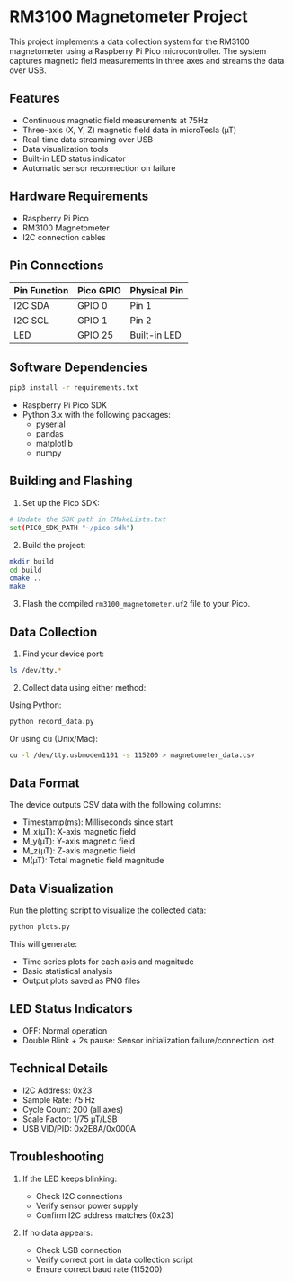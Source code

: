 # RM3100 Magnetometer Project

This project implements a data collection system for the RM3100 magnetometer using a Raspberry Pi Pico microcontroller. The system captures magnetic field measurements in three axes and streams the data over USB.

## Features

- Continuous magnetic field measurements at 75Hz
- Three-axis (X, Y, Z) magnetic field data in microTesla (µT)
- Real-time data streaming over USB
- Data visualization tools
- Built-in LED status indicator
- Automatic sensor reconnection on failure

## Hardware Requirements

- Raspberry Pi Pico
- RM3100 Magnetometer
- I2C connection cables

## Pin Connections

| Pin Function | Pico GPIO | Physical Pin |
|--------------|-----------|--------------|
| I2C SDA      | GPIO 0    | Pin 1       |
| I2C SCL      | GPIO 1    | Pin 2       |
| LED          | GPIO 25   | Built-in LED|

## Software Dependencies

```bash
pip3 install -r requirements.txt
```

- Raspberry Pi Pico SDK
- Python 3.x with the following packages:
  - pyserial
  - pandas
  - matplotlib
  - numpy

## Building and Flashing

1. Set up the Pico SDK:
```bash
# Update the SDK path in CMakeLists.txt
set(PICO_SDK_PATH "~/pico-sdk")
```

2. Build the project:
```bash
mkdir build
cd build
cmake ..
make
```

3. Flash the compiled `rm3100_magnetometer.uf2` file to your Pico.

## Data Collection

1. Find your device port:
```bash
ls /dev/tty.*
```

2. Collect data using either method:

Using Python:
```bash
python record_data.py
```

Or using cu (Unix/Mac):
```bash
cu -l /dev/tty.usbmodem1101 -s 115200 > magnetometer_data.csv
```

## Data Format

The device outputs CSV data with the following columns:
- Timestamp(ms): Milliseconds since start
- M_x(µT): X-axis magnetic field
- M_y(µT): Y-axis magnetic field
- M_z(µT): Z-axis magnetic field
- M(µT): Total magnetic field magnitude

## Data Visualization

Run the plotting script to visualize the collected data:
```bash
python plots.py
```

This will generate:
- Time series plots for each axis and magnitude
- Basic statistical analysis
- Output plots saved as PNG files

## LED Status Indicators

- OFF: Normal operation
- Double Blink + 2s pause: Sensor initialization failure/connection lost

## Technical Details

- I2C Address: 0x23
- Sample Rate: 75 Hz
- Cycle Count: 200 (all axes)
- Scale Factor: 1/75 µT/LSB
- USB VID/PID: 0x2E8A/0x000A

## Troubleshooting

1. If the LED keeps blinking:
   - Check I2C connections
   - Verify sensor power supply
   - Confirm I2C address matches (0x23)

2. If no data appears:
   - Check USB connection
   - Verify correct port in data collection script
   - Ensure correct baud rate (115200)